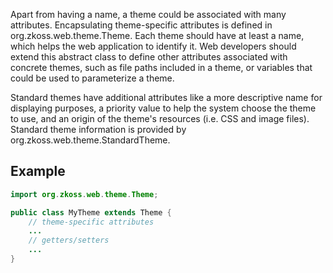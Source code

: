 Apart from having a name, a theme could be associated with many
attributes. Encapsulating theme-specific attributes is defined in
<javadoc>org.zkoss.web.theme.Theme</javadoc>. Each theme should have at
least a name, which helps the web application to identify it. Web
developers should extend this abstract class to define other attributes
associated with concrete themes, such as file paths included in a theme,
or variables that could be used to parameterize a theme.

Standard themes have additional attributes like a more descriptive name
for displaying purposes, a priority value to help the system choose the
theme to use, and an origin of the theme's resources (i.e. CSS and image
files). Standard theme information is provided by
<javadoc>org.zkoss.web.theme.StandardTheme</javadoc>.

## Example

```java
import org.zkoss.web.theme.Theme;

public class MyTheme extends Theme {
    // theme-specific attributes
    ...
    // getters/setters
    ...
}
```
